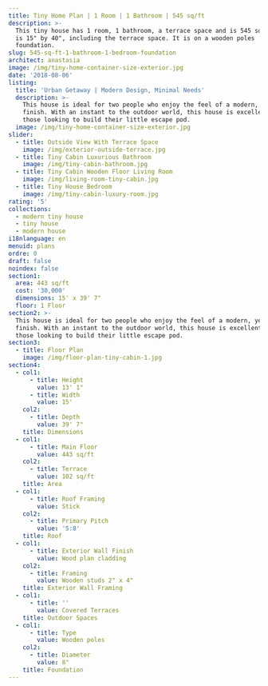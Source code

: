 ```yaml
---
title: Tiny Home Plan | 1 Room | 1 Bathroom | 545 sq/ft
description: >-
  This tiny house has 1 room, 1 bathroom, a terrace space and is 545 sq/ft. It
  is 15" by 40", including the terrace space. It is on a wooden poles
  foundation.
slug: 545-sq-ft-1-bathroom-1-bedroom-foundation
architect: anastasia
image: /img/tiny-home-container-size-exterior.jpg
date: '2018-08-06'
listing:
  title: 'Urban Getaway | Modern Design, Minimal Needs'
  description: >-
    This house is ideal for two people who enjoy the feel of a modern, yet warm
    finish. With an instant to the outdoor world, this house is excellent for
    those looking to build their little escape pod.
  image: /img/tiny-home-container-size-exterior.jpg
slider:
  - title: Outside View With Terrace Space
    image: /img/exterior-outside-terrace.jpg
  - title: Tiny Cabin Luxurious Bathroom
    image: /img/tiny-cabin-bathroom.jpg
  - title: Tiny Cabin Wooden Floor Living Room
    image: /img/living-room-tiny-cabin.jpg
  - title: Tiny House Bedroom
    image: /img/tiny-cabin-luxury-room.jpg
rating: '5'
collections:
  - modern tiny house
  - tiny house
  - modern house
i18nlanguage: en
menuid: plans
ordre: 0
draft: false
noindex: false
section1:
  area: 443 sq/ft
  cost: '30,000'
  dimensions: 15' x 39' 7"
  floor: 1 Floor
section2: >-
  This house is ideal for two people who enjoy the feel of a modern, yet warm
  finish. With an instant to the outdoor world, this house is excellent for
  those looking to build their little escape pod.
section3:
  - title: Floor Plan
    image: /img/floor-plan-tiny-cabin-1.jpg
section4:
  - col1:
      - title: Height
        value: 13' 1"
      - title: Width
        value: 15'
    col2:
      - title: Depth
        value: 39' 7"
    title: Dimensions
  - col1:
      - title: Main Floor
        value: 443 sq/ft
    col2:
      - title: Terrace
        value: 102 sq/ft
    title: Area
  - col1:
      - title: Roof Framing
        value: Stick
    col2:
      - title: Primary Pitch
        value: '5:8'
    title: Roof
  - col1:
      - title: Exterior Wall Finish
        value: Wood plan cladding
    col2:
      - title: Framing
        value: Wooden studs 2" x 4"
    title: Exterior Wall Framing
  - col1:
      - title: ''
        value: Covered Terraces
    title: Outdoor Spaces
  - col1:
      - title: Type
        value: Wooden poles
    col2:
      - title: Diameter
        value: 8"
    title: Foundation
---
```


